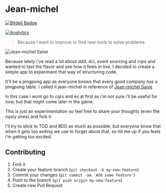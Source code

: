 # Jean-michel

[![Bitdeli Badge](https://d2weczhvl823v0.cloudfront.net/gregory/jean-michel/trend.png)](https://bitdeli.com/free "Bitdeli Badge")

[![Analytics](https://ga-beacon.appspot.com/UA-46877650-1/jean-michel/readme?pixel)](https://github.com/gregory/jean-michel)

> Because i want to improve or find new tools to solve problems

![Jean-michel Saive](http://2.bp.blogspot.com/-Jq-vncke9m4/TiMhdPI9MXI/AAAAAAAAAoc/xMlDPg1bodg/s1600/saive.jpg "Jean-Michel")

Because lately i've read a lot about ddd, dci, event sourcing and cqrs and wanted to tast the flavor and see how it feels in live,
I decided to create a simple app to experiment that way of structuring code.

It'll be a pingpong app as everyone knows that every good company has a pingpong table.
I called it jean-michel in reference of [Jean-michel Saive](http://en.wikipedia.org/wiki/Jean-Michel_Saive)

In this case i wont go to cqrs and es at first as i'm not sure i'll be useful for now, but that might come later in the game.

This is just an experimentation so feel free to share your thoughts (even the nasty ones) and fork it

I'll try to stick to TDD and BDD as much as possible, but everyone know that when it gets too exiting we use to forget about that, so hit me up if you feels i'm getting too excited.


## Contributing

1. Fork it
2. Create your feature branch (`git checkout -b my-new-feature`)
3. Commit your changes (`git commit -am 'Add some feature'`)
4. Push to the branch (`git push origin my-new-feature`)
5. Create new Pull Request

